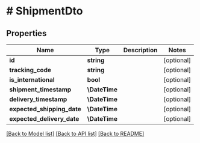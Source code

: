 # # ShipmentDto

## Properties

Name | Type | Description | Notes
------------ | ------------- | ------------- | -------------
**id** | **string** |  | [optional]
**tracking_code** | **string** |  | [optional]
**is_international** | **bool** |  | [optional]
**shipment_timestamp** | **\DateTime** |  | [optional]
**delivery_timestamp** | **\DateTime** |  | [optional]
**expected_shipping_date** | **\DateTime** |  | [optional]
**expected_delivery_date** | **\DateTime** |  | [optional]

[[Back to Model list]](../../README.md#models) [[Back to API list]](../../README.md#endpoints) [[Back to README]](../../README.md)
